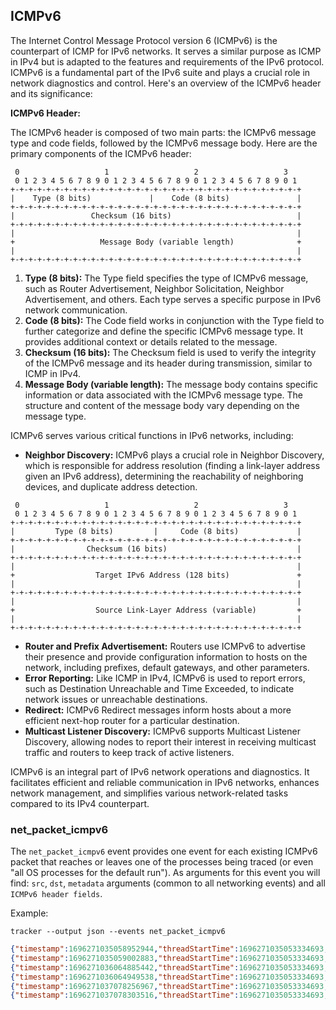 ## ICMPv6

The Internet Control Message Protocol version 6 (ICMPv6) is the counterpart of
ICMP for IPv6 networks. It serves a similar purpose as ICMP in IPv4 but is
adapted to the features and requirements of the IPv6 protocol. ICMPv6 is a
fundamental part of the IPv6 suite and plays a crucial role in network
diagnostics and control. Here's an overview of the ICMPv6 header and its
significance:

**ICMPv6 Header:**

The ICMPv6 header is composed of two main parts: the ICMPv6 message type and
code fields, followed by the ICMPv6 message body. Here are the primary
components of the ICMPv6 header:

```
 0                   1                   2                   3
 0 1 2 3 4 5 6 7 8 9 0 1 2 3 4 5 6 7 8 9 0 1 2 3 4 5 6 7 8 9 0 1
+-+-+-+-+-+-+-+-+-+-+-+-+-+-+-+-+-+-+-+-+-+-+-+-+-+-+-+-+-+-+-+-+
|    Type (8 bits)             |    Code (8 bits)               |
+-+-+-+-+-+-+-+-+-+-+-+-+-+-+-+-+-+-+-+-+-+-+-+-+-+-+-+-+-+-+-+-+
|                 Checksum (16 bits)                            |
+-+-+-+-+-+-+-+-+-+-+-+-+-+-+-+-+-+-+-+-+-+-+-+-+-+-+-+-+-+-+-+-+
|                                                               |
+                   Message Body (variable length)              +
|                                                               |
+-+-+-+-+-+-+-+-+-+-+-+-+-+-+-+-+-+-+-+-+-+-+-+-+-+-+-+-+-+-+-+-+
```

1. **Type (8 bits):** The Type field specifies the type of ICMPv6 message, such as Router Advertisement, Neighbor Solicitation, Neighbor Advertisement, and others. Each type serves a specific purpose in IPv6 network communication.
2. **Code (8 bits):** The Code field works in conjunction with the Type field to further categorize and define the specific ICMPv6 message type. It provides additional context or details related to the message.
3. **Checksum (16 bits):** The Checksum field is used to verify the integrity of the ICMPv6 message and its header during transmission, similar to ICMP in IPv4.
4. **Message Body (variable length):** The message body contains specific information or data associated with the ICMPv6 message type. The structure and content of the message body vary depending on the message type.

ICMPv6 serves various critical functions in IPv6 networks, including:

- **Neighbor Discovery:** ICMPv6 plays a crucial role in Neighbor Discovery, which is responsible for address resolution (finding a link-layer address given an IPv6 address), determining the reachability of neighboring devices, and duplicate address detection.

```
 0                   1                   2                   3
 0 1 2 3 4 5 6 7 8 9 0 1 2 3 4 5 6 7 8 9 0 1 2 3 4 5 6 7 8 9 0 1
+-+-+-+-+-+-+-+-+-+-+-+-+-+-+-+-+-+-+-+-+-+-+-+-+-+-+-+-+-+-+-+-+
|         Type (8 bits)         |     Code (8 bits)             |
+-+-+-+-+-+-+-+-+-+-+-+-+-+-+-+-+-+-+-+-+-+-+-+-+-+-+-+-+-+-+-+-+
|                Checksum (16 bits)                             |
+-+-+-+-+-+-+-+-+-+-+-+-+-+-+-+-+-+-+-+-+-+-+-+-+-+-+-+-+-+-+-+-+
|                                                               |
+                  Target IPv6 Address (128 bits)               +
|                                                               |
+-+-+-+-+-+-+-+-+-+-+-+-+-+-+-+-+-+-+-+-+-+-+-+-+-+-+-+-+-+-+-+-+
|                                                               |
+                  Source Link-Layer Address (variable)         +
|                                                               |
+-+-+-+-+-+-+-+-+-+-+-+-+-+-+-+-+-+-+-+-+-+-+-+-+-+-+-+-+-+-+-+-+
```

- **Router and Prefix Advertisement:** Routers use ICMPv6 to advertise their presence and provide configuration information to hosts on the network, including prefixes, default gateways, and other parameters.
- **Error Reporting:** Like ICMP in IPv4, ICMPv6 is used to report errors, such as Destination Unreachable and Time Exceeded, to indicate network issues or unreachable destinations.
- **Redirect:** ICMPv6 Redirect messages inform hosts about a more efficient next-hop router for a particular destination.
- **Multicast Listener Discovery:** ICMPv6 supports Multicast Listener Discovery, allowing nodes to report their interest in receiving multicast traffic and routers to keep track of active listeners.

ICMPv6 is an integral part of IPv6 network operations and diagnostics. It
facilitates efficient and reliable communication in IPv6 networks, enhances
network management, and simplifies various network-related tasks compared to its
IPv4 counterpart.

### net_packet_icmpv6

The `net_packet_icmpv6` event provides one event for each existing ICMPv6 packet
that reaches or leaves one of the processes being traced (or even "all OS
processes for the default run"). As arguments for this event you will find:
`src`, `dst`, `metadata` arguments (common to all networking events) and all `ICMPv6 header
fields`.

Example:

```console
tracker --output json --events net_packet_icmpv6
```

```json
{"timestamp":1696271035058952944,"threadStartTime":1696271035053334693,"processorId":3,"processId":1099372,"cgroupId":5650,"threadId":1099372,"parentProcessId":1037836,"hostProcessId":1099372,"hostThreadId":1099372,"hostParentProcessId":1037836,"userId":1000,"mountNamespace":4026531841,"pidNamespace":4026531836,"processName":"ping","executable":{"path":""},"hostName":"rugged","containerId":"","container":{},"kubernetes":{},"eventId":"2005","eventName":"net_packet_icmpv6","matchedPolicies":[""],"argsNum":3,"returnValue":0,"syscall":"sendto","stackAddresses":[0],"contextFlags":{"containerStarted":false,"isCompat":false},"threadEntityId":1216694504,"processEntityId":1216694504,"parentEntityId":2142180145,"args":[{"name":"src","type":"const char*","value":"fd12:3456:789a::2"},{"name":"dst","type":"const char*","value":"fd12:3456:789a::2"},{"name":"proto_icmpv6","type":"trace.ProtoICMPv6","value":{"typeCode":"EchoRequest","checksum":25155}}]}
{"timestamp":1696271035059002883,"threadStartTime":1696271035053334693,"processorId":3,"processId":1099372,"cgroupId":5650,"threadId":1099372,"parentProcessId":1037836,"hostProcessId":1099372,"hostThreadId":1099372,"hostParentProcessId":1037836,"userId":1000,"mountNamespace":4026531841,"pidNamespace":4026531836,"processName":"ping","executable":{"path":""},"hostName":"rugged","containerId":"","container":{},"kubernetes":{},"eventId":"2005","eventName":"net_packet_icmpv6","matchedPolicies":[""],"argsNum":3,"returnValue":0,"syscall":"","stackAddresses":[0],"contextFlags":{"containerStarted":false,"isCompat":false},"threadEntityId":1216694504,"processEntityId":1216694504,"parentEntityId":2142180145,"args":[{"name":"src","type":"const char*","value":"fd12:3456:789a::2"},{"name":"dst","type":"const char*","value":"fd12:3456:789a::2"},{"name":"proto_icmpv6","type":"trace.ProtoICMPv6","value":{"typeCode":"EchoReply","checksum":24899}}]}
{"timestamp":1696271036064885442,"threadStartTime":1696271035053334693,"processorId":1,"processId":1099372,"cgroupId":5650,"threadId":1099372,"parentProcessId":1037836,"hostProcessId":1099372,"hostThreadId":1099372,"hostParentProcessId":1037836,"userId":1000,"mountNamespace":4026531841,"pidNamespace":4026531836,"processName":"ping","executable":{"path":""},"hostName":"rugged","containerId":"","container":{},"kubernetes":{},"eventId":"2005","eventName":"net_packet_icmpv6","matchedPolicies":[""],"argsNum":3,"returnValue":0,"syscall":"sendto","stackAddresses":[0],"contextFlags":{"containerStarted":false,"isCompat":false},"threadEntityId":1216694504,"processEntityId":1216694504,"parentEntityId":2142180145,"args":[{"name":"src","type":"const char*","value":"fd12:3456:789a::2"},{"name":"dst","type":"const char*","value":"fd12:3456:789a::2"},{"name":"proto_icmpv6","type":"trace.ProtoICMPv6","value":{"typeCode":"EchoRequest","checksum":32811}}]}
{"timestamp":1696271036064949538,"threadStartTime":1696271035053334693,"processorId":1,"processId":1099372,"cgroupId":5650,"threadId":1099372,"parentProcessId":1037836,"hostProcessId":1099372,"hostThreadId":1099372,"hostParentProcessId":1037836,"userId":1000,"mountNamespace":4026531841,"pidNamespace":4026531836,"processName":"ping","executable":{"path":""},"hostName":"rugged","containerId":"","container":{},"kubernetes":{},"eventId":"2005","eventName":"net_packet_icmpv6","matchedPolicies":[""],"argsNum":3,"returnValue":0,"syscall":"","stackAddresses":[0],"contextFlags":{"containerStarted":false,"isCompat":false},"threadEntityId":1216694504,"processEntityId":1216694504,"parentEntityId":2142180145,"args":[{"name":"src","type":"const char*","value":"fd12:3456:789a::2"},{"name":"dst","type":"const char*","value":"fd12:3456:789a::2"},{"name":"proto_icmpv6","type":"trace.ProtoICMPv6","value":{"typeCode":"EchoReply","checksum":32555}}]}
{"timestamp":1696271037078256967,"threadStartTime":1696271035053334693,"processorId":3,"processId":1099372,"cgroupId":5650,"threadId":1099372,"parentProcessId":1037836,"hostProcessId":1099372,"hostThreadId":1099372,"hostParentProcessId":1037836,"userId":1000,"mountNamespace":4026531841,"pidNamespace":4026531836,"processName":"ping","executable":{"path":""},"hostName":"rugged","containerId":"","container":{},"kubernetes":{},"eventId":"2005","eventName":"net_packet_icmpv6","matchedPolicies":[""],"argsNum":3,"returnValue":0,"syscall":"sendto","stackAddresses":[0],"contextFlags":{"containerStarted":false,"isCompat":false},"threadEntityId":1216694504,"processEntityId":1216694504,"parentEntityId":2142180145,"args":[{"name":"src","type":"const char*","value":"fd12:3456:789a::2"},{"name":"dst","type":"const char*","value":"fd12:3456:789a::2"},{"name":"proto_icmpv6","type":"trace.ProtoICMPv6","value":{"typeCode":"EchoRequest","checksum":3574}}]}
{"timestamp":1696271037078303516,"threadStartTime":1696271035053334693,"processorId":3,"processId":1099372,"cgroupId":5650,"threadId":1099372,"parentProcessId":1037836,"hostProcessId":1099372,"hostThreadId":1099372,"hostParentProcessId":1037836,"userId":1000,"mountNamespace":4026531841,"pidNamespace":4026531836,"processName":"ping","executable":{"path":""},"hostName":"rugged","containerId":"","container":{},"kubernetes":{},"eventId":"2005","eventName":"net_packet_icmpv6","matchedPolicies":[""],"argsNum":3,"returnValue":0,"syscall":"","stackAddresses":[0],"contextFlags":{"containerStarted":false,"isCompat":false},"threadEntityId":1216694504,"processEntityId":1216694504,"parentEntityId":2142180145,"args":[{"name":"src","type":"const char*","value":"fd12:3456:789a::2"},{"name":"dst","type":"const char*","value":"fd12:3456:789a::2"},{"name":"proto_icmpv6","type":"trace.ProtoICMPv6","value":{"typeCode":"EchoReply","checksum":3318}}]}
```
